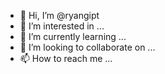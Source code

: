 - 👋 Hi, I’m @ryangipt
- 👀 I’m interested in ...
- 🌱 I’m currently learning ...
- 💞️ I’m looking to collaborate on ...
- 📫 How to reach me ...

<!---
ryangipt/ryangipt is a ✨ special ✨ repository because its `README.md` (this file) appears on your GitHub profile.
You can click the Preview link to take a look at your changes.
--->
